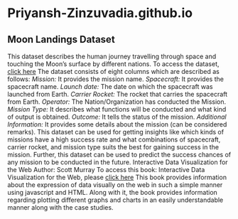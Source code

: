 # Priyansh-Zinzuvadia.github.io
## Moon Landings Dataset
This dataset describes the human journey travelling through space and touching the Moon’s surface by different nations.  To access the dataset, [click here](https://www.kaggle.com/datasets/anoopjohny/moon-landings?resource=download)  The dataset consists of eight columns which are described as follows:  _Mission:_ It provides the mission name.  _Spacecraft:_ It provides the spacecraft name.
_Launch date:_ The date on which the spacecraft was launched from Earth.
_Carrier Rocket:_ The rocket that carries the spacecraft from Earth.
_Operator:_ The Nation/Organization has conducted the Mission.
_Mission Type:_ It describes what functions will be conducted and what kind of output is obtained.
_Outcome:_ It tells the status of the mission.
_Additional Information:_ It provides some details about the mission (can be considered remarks).
This dataset can be used for getting insights like which kinds of missions have a high success rate and what combinations of spacecraft, carrier rocket, and mission type suits the best for gaining success in the mission.
Further, this dataset can be used to predict the success chances of any mission to be conducted in the future.
Interactive Data Visualization for the Web
Author: Scott Murray
To access this book: Interactive Data Visualization for the Web, please [click here](https://www.oreilly.com/library/view/interactive-data-visualization/9781491921296/)
This book provides information about the expression of data visually on the web in such a simple manner using javascript and HTML. Along with it, the book provides information regarding plotting different graphs and charts in an easily understandable manner along with the case studies.
